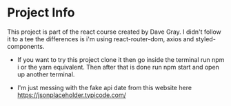 # Project Info

This project is part of the react course created by Dave Gray. I didn't follow it to a tee the differences is i'm using react-router-dom, axios and styled-components.

- If you want to try this project clone it then go inside the terminal run npm i or the yarn equivalent. Then after that is done run npm start and open up another terminal.

- I'm just messing with the fake api date from this website here https://jsonplaceholder.typicode.com/
